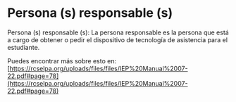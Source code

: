 # Persona (s) responsable (s)
Persona (s) responsable (s): La persona responsable es la persona que está a cargo de obtener o pedir el dispositivo de tecnología de asistencia para el estudiante.

Puedes encontrar más sobre esto en: [https://rcselpa.org/uploads/files/files/IEP%20Manual%2007-22.pdf#page=78](https://rcselpa.org/uploads/files/files/IEP%20Manual%2007-22.pdf#page=78)
